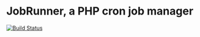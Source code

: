 # JobRunner, a PHP cron job manager #

[![Build Status](https://github.com/fezfez/job-symony-notifier/actions/workflows/continuous-integration.yml/badge.svg)](https://github.com/fezfez/job-symony-notifier/actions/workflows/continuous-integration.yml)